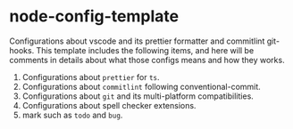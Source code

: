 # node-config-template

Configurations about vscode and its prettier formatter and commitlint git-hooks.
This template includes the following items, and here will be comments in details
about what those configs means and how they works.

1. Configurations about `prettier` for `ts`.
2. Configurations about `commitlint` following conventional-commit.
3. Configurations about `git` and its multi-platform compatibilities.
4. Configurations about spell checker extensions.
5. mark such as `todo` and `bug`.

